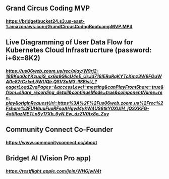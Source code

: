 ## Grand Circus Coding MVP
#### https://bridgetbucket24.s3.us-east-1.amazonaws.com/GrandCircusCodngBootcampMVP.MP4

## Live Diagramming of User Data Flow for Kubernetes Cloud Infrastrucrture (password: i+6x=8K2)
##### https://us06web.zoom.us/rec/play/W9rj2-18BKaa0cYKzuqjS_sx6a9GIicU4eE_UsJd718IERuRqKYTcXmz3W9FOuWA0e87tCzkaL5WUQlr.QSV3pM3-llSBjsU_?eagerLoadZvaPages=&accessLevel=meeting&canPlayFromShare=true&from=share_recording_detail&continueMode=true&componentName=rec-play&originRequestUrl=https%3A%2F%2Fus06web.zoom.us%2Frec%2Fshare%2FUH6uuFuoRFsgAHgyd4ykW4US6tkY0XUIH_jQSXKFG-4xtIRazMETLnSy17Xb_6yN.Ew_dzZV0tx8o_Zuy

## Community Connect Co-Founder
#### https://www.communityconnect.cc/about

## Bridget AI (Vision Pro app)
##### https://testflight.apple.com/join/WHGjwN4t
